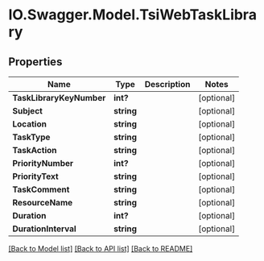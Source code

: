 # IO.Swagger.Model.TsiWebTaskLibrary
## Properties

Name | Type | Description | Notes
------------ | ------------- | ------------- | -------------
**TaskLibraryKeyNumber** | **int?** |  | [optional] 
**Subject** | **string** |  | [optional] 
**Location** | **string** |  | [optional] 
**TaskType** | **string** |  | [optional] 
**TaskAction** | **string** |  | [optional] 
**PriorityNumber** | **int?** |  | [optional] 
**PriorityText** | **string** |  | [optional] 
**TaskComment** | **string** |  | [optional] 
**ResourceName** | **string** |  | [optional] 
**Duration** | **int?** |  | [optional] 
**DurationInterval** | **string** |  | [optional] 

[[Back to Model list]](../README.md#documentation-for-models) [[Back to API list]](../README.md#documentation-for-api-endpoints) [[Back to README]](../README.md)

